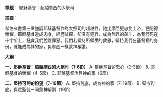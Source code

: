 **標題：** 耶穌基督：超越摩西的大祭司

**摘要：**

希伯來書第三章強調耶穌基督作為大祭司的超越性，祂比摩西更忠於上帝，更配得榮耀。耶穌基督道成肉身，經歷試探，卻沒有犯罪，成為無罪的羔羊，為我們死在十字架上，拯救我們脫離罪惡。我們若堅持所領受的救恩，堅持我們在基督裡的身份，就能成為神的家，與摩西一樣蒙神稱讚。

**大綱：**

**一、耶穌基督：超越摩西的大祭司（1-6節）**
    A. 耶穌基督的忠心（2-3節）
    B. 耶穌基督的榮耀（4-5節）
    C. 耶穌基督治理神的家（6節）

**二、堅持可誇的盼望（7-19節）**
    A. 堅持到底，成為神的家（7-19節）
    B. 堅持到底，與眾聖徒一同蒙神稱讚（19節）